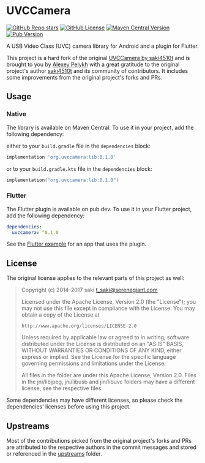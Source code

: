 # UVCCamera

[![GitHub Repo stars](https://img.shields.io/github/stars/alexey-pelykh/UVCCamera?style=flat&logo=github)](https://github.com/alexey-pelykh/UVCCamera)
[![GitHub License](https://img.shields.io/github/license/alexey-pelykh/UVCCamera)](./LICENSE.md)
[![Maven Central Version](https://img.shields.io/maven-central/v/org.uvccamera/lib)](https://mvnrepository.com/artifact/org.uvccamera/lib)
[![Pub Version](https://img.shields.io/pub/v/uvccamera)](https://pub.dev/packages/uvccamera)

A USB Video Class (UVC) camera library for Android and a plugin for Flutter.

This project is a hard fork of the original [UVCCamera by saki4510t](https://github.com/saki4510t/UVCCamera) and is
brought to you by [Alexey Pelykh](https://alexey-pelykh.com) with a great gratitude to the original project's
author [saki4510t](https://github.com/saki4510t/) and its community of contributors. It includes some improvements from
the original project's forks and PRs.

## Usage

### Native

The library is available on Maven Central. To use it in your project, add the following dependency:

either to your `build.gradle` file in the `dependencies` block:

```groovy
implementation 'org.uvccamera:lib:0.1.0'
```

or to your `build.gradle.kts` file in the `dependencies` block:

```kotlin
implementation("org.uvccamera:lib:0.1.0")
```

### Flutter

The Flutter plugin is available on pub.dev. To use it in your Flutter project, add the following dependency:

```yaml
dependencies:
  uvccamera: ^0.1.0
```

See the [Flutter example](./flutter/example) for an app that uses the plugin.

## License

The original license applies to the relevant parts of this project as well:

> Copyright (c) 2014-2017 saki t_saki@serenegiant.com
>
> Licensed under the Apache License, Version 2.0 (the "License");
> you may not use this file except in compliance with the License.
> You may obtain a copy of the License at
>
>     http://www.apache.org/licenses/LICENSE-2.0
>
> Unless required by applicable law or agreed to in writing, software
> distributed under the License is distributed on an "AS IS" BASIS,
> WITHOUT WARRANTIES OR CONDITIONS OF ANY KIND, either express or implied.
> See the License for the specific language governing permissions and
> limitations under the License.
>
> All files in the folder are under this Apache License, Version 2.0.
> Files in the jni/libjpeg, jni/libusb and jin/libuvc folders may have a different license,
> see the respective files.

Some dependencies may have different licenses, so please check the dependencies' licenses before using this project.

## Upstreams

Most of the contributions picked from the original project's forks and PRs are attributed to the respective authors in
the commit messages and stored or referenced in the [upstreams](./upstreams) folder.
